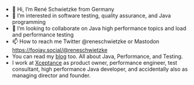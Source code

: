 - 👋 Hi, I’m René Schwietzke from Germany
- 👀 I’m interested in software testing, quality assurance, and Java programming
- 💞️ I’m looking to collaborate on Java high performance topics and load and performance testing
- 📫 How to reach me Twitter @reneschwietzke or Mastodon  https://foojay.social/@reneschwietzke
- You can read my [blog](https://reneschwietzke.de/) too. All about Java, Performance, and Testing.
- I work at [Xceptance](https://www.xceptance.com) as product owner, performance engineer, test consultant, high performance Java developer, and accidentally also as managing director and founder.


<!---
rschwietzke/rschwietzke is a ✨ special ✨ repository because its `README.md` (this file) appears on your GitHub profile.
You can click the Preview link to take a look at your changes.
--->
